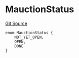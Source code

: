 # MauctionStatus
[Git Source](https://github.com/larrythecucumber321/protocol/blob/3222eb21fbb20ddd3d3fa2233072dfa96ea3e340/contracts/plugins/mocks/GnosisMock.sol)


```solidity
enum MauctionStatus {
    NOT_YET_OPEN,
    OPEN,
    DONE
}
```

